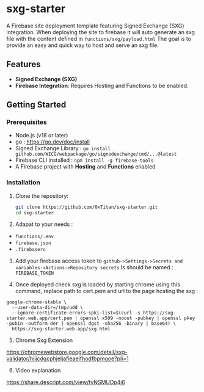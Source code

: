 # sxg-starter

A Firebase site deployment template featuring Signed Exchange (SXG) integration.
When deploying the site to firebase it will auto generate an sxg file with the content defined in ```functions/sxg/payload.html```
The goal is to provide an easy and quick way to host and serve an sxg file.

## Features
- **Signed Exchange (SXG)**
- **Firebase Integration**: Requires Hosting and Functions to be enabled.

## Getting Started

### Prerequisites
- Node.js (v18 or later)
- go : https://go.dev/doc/install
- Signed Exchange Library : ```go install github.com/WICG/webpackage/go/signedexchange/cmd/...@latest```
- Firebase CLI installed : ```npm install -g firebase-tools```
- A Firebase project with **Hosting** and **Functions** enabled

### Installation
1. Clone the repository:
   ```bash
   git clone https://github.com/0xTitan/sxg-starter.git
   cd sxg-starter
2. Adapat to your needs :
- ```functions/.env```
- ```firebase.json```
- ```.firebaserc```

3. Add your firebase access token to ```github->Settings->Secrets and variables->Actions->Repository secrets```
Is should be named : ```FIREBASE_TOKEN```

4. Once deployed check sxg is loaded by starting chrome using this command, replace path to cert.pem and url to the page hosting the sxg :
```
google-chrome-stable \
  --user-data-dir=/tmp/udd \
  --ignore-certificate-errors-spki-list=$(curl -s https://sxg-starter.web.app/cert.pem | openssl x509 -noout -pubkey | openssl pkey -pubin -outform der | openssl dgst -sha256 -binary | base64) \
  https://sxg-starter.web.app/sxg.html
```

5. Chrome Sxg Extension

 https://chromewebstore.google.com/detail/sxg-validator/hiijcdgcphjeljafieaejfhodfbpmgoe?pli=1

6. Video explanation

  https://share.descript.com/view/tvNSMUDp4j6